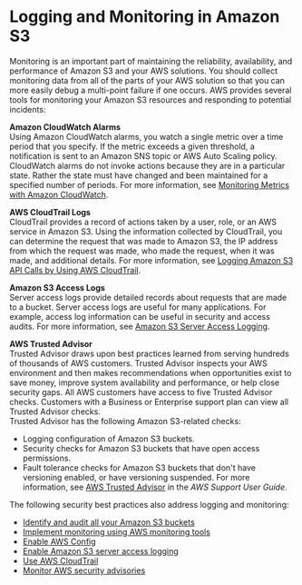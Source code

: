 # Logging and Monitoring in Amazon S3<a name="s3-incident-response"></a>

Monitoring is an important part of maintaining the reliability, availability, and performance of Amazon S3 and your AWS solutions\. You should collect monitoring data from all of the parts of your AWS solution so that you can more easily debug a multi\-point failure if one occurs\. AWS provides several tools for monitoring your Amazon S3 resources and responding to potential incidents:

**Amazon CloudWatch Alarms**  
Using Amazon CloudWatch alarms, you watch a single metric over a time period that you specify\. If the metric exceeds a given threshold, a notification is sent to an Amazon SNS topic or AWS Auto Scaling policy\. CloudWatch alarms do not invoke actions because they are in a particular state\. Rather the state must have changed and been maintained for a specified number of periods\. For more information, see [Monitoring Metrics with Amazon CloudWatch](cloudwatch-monitoring.md)\.

**AWS CloudTrail Logs**  
CloudTrail provides a record of actions taken by a user, role, or an AWS service in Amazon S3\. Using the information collected by CloudTrail, you can determine the request that was made to Amazon S3, the IP address from which the request was made, who made the request, when it was made, and additional details\. For more information, see [Logging Amazon S3 API Calls by Using AWS CloudTrail](cloudtrail-logging.md)\.

**Amazon S3 Access Logs**  
Server access logs provide detailed records about requests that are made to a bucket\. Server access logs are useful for many applications\. For example, access log information can be useful in security and access audits\. For more information, see [Amazon S3 Server Access Logging](ServerLogs.md)\.

**AWS Trusted Advisor**  
Trusted Advisor draws upon best practices learned from serving hundreds of thousands of AWS customers\. Trusted Advisor inspects your AWS environment and then makes recommendations when opportunities exist to save money, improve system availability and performance, or help close security gaps\. All AWS customers have access to five Trusted Advisor checks\. Customers with a Business or Enterprise support plan can view all Trusted Advisor checks\.   
Trusted Advisor has the following Amazon S3\-related checks:  
+ Logging configuration of Amazon S3 buckets\.
+ Security checks for Amazon S3 buckets that have open access permissions\.
+ Fault tolerance checks for Amazon S3 buckets that don't have versioning enabled, or have versioning suspended\.
For more information, see [AWS Trusted Advisor](https://docs.aws.amazon.com/awssupport/latest/user/getting-started.html#trusted-advisor) in the *AWS Support User Guide*\.

The following security best practices also address logging and monitoring:
+ [Identify and audit all your Amazon S3 buckets](security-best-practices.md#audit)
+ [Implement monitoring using AWS monitoring tools](security-best-practices.md#tools)
+ [Enable AWS Config](security-best-practices.md#config)
+ [Enable Amazon S3 server access logging](security-best-practices.md#serverlog)
+ [Use AWS CloudTrail](security-best-practices.md#objectlog)
+ [Monitor AWS security advisories](security-best-practices.md#advisories)